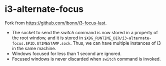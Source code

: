 i3-alternate-focus
==================

Fork from <https://github.com/lbonn/i3-focus-last>.

* The socket to send the *switch* command is now stored in a property of the root window, and it is stored in `$XDG_RUNTIME_DIR/i3-alternate-focus.$PID.$TIMESTAMP.sock`. Thus, we can have multiple instances of i3 in the same machine.
* Windows focused for less than 1 second are ignored.
* Focused windows is never discarded when `switch` command is invoked.
